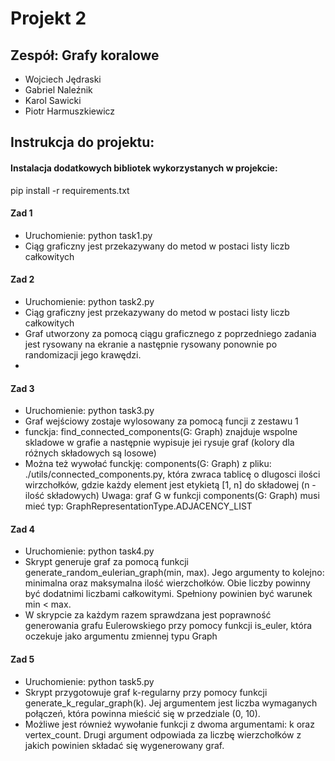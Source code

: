 # Projekt 2

## Zespół: Grafy koralowe
- Wojciech Jędraski
- Gabriel Naleźnik
- Karol Sawicki
- Piotr Harmuszkiewicz

## Instrukcja do projektu:

#### Instalacja dodatkowych bibliotek wykorzystanych w projekcie:
pip install -r requirements.txt

#### Zad 1
- Uruchomienie: python task1.py 
- Ciąg graficzny jest przekazywany do metod w postaci listy liczb całkowitych

#### Zad 2
- Uruchomienie: python task2.py 
- Ciąg graficzny jest przekazywany do metod w postaci listy liczb całkowitych
- Graf utworzony za pomocą ciągu graficznego z poprzedniego zadania jest rysowany na ekranie
  a następnie rysowany ponownie po randomizacji jego krawędzi.
-

#### Zad 3
- Uruchomienie: python task3.py 
- Graf wejściowy zostaje wylosowany za pomocą funcji z zestawu 1
- funckja: find_connected_components(G: Graph) znajduje wspolne skladowe w grafie a następnie
  wypisuje jei rysuje graf (kolory dla różnych składowych są losowe)
- Można też wywołać funckję: components(G: Graph) z pliku: ./utils/connected_components.py, 
  która zwraca tablicę o dlugosci ilości wirzchołków, gdzie każdy element jest etykietą [1, n] 
  do składowej (n - ilość składowych)
  Uwaga: graf G w funkcji components(G: Graph) musi mieć typ: GraphRepresentationType.ADJACENCY_LIST


#### Zad 4
- Uruchomienie: python task4.py
- Skrypt generuje graf za pomocą funkcji generate_random_eulerian_graph(min, max).
 Jego argumenty to kolejno: minimalna oraz maksymalna ilość wierzchołków.
 Obie liczby powinny być dodatnimi liczbami całkowitymi. Spełniony powinien być warunek min < max.
- W skrypcie za każdym razem sprawdzana jest poprawność generowania grafu Eulerowskiego przy pomocy funkcji is_euler,
 która oczekuje jako argumentu zmiennej typu Graph


#### Zad 5
- Uruchomienie: python task5.py
- Skrypt przygotowuje graf k-regularny przy pomocy funkcji generate_k_regular_graph(k).
 Jej argumentem jest liczba wymaganych połączeń, która powinna mieścić się w przedziale (0, 10).
- Możliwe jest również wywołanie funkcji z dwoma argumentami: k oraz vertex_count.
 Drugi argument odpowiada za liczbę wierzchołków z jakich powinien składać się wygenerowany graf.
